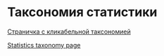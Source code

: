 # Таксономия статистики

[Страничка с кликабельной таксономией](https://bdemeshev.github.io/statistics_taxonomy/statistics_taxonomy.html)

[Statistics taxonomy page](https://bdemeshev.github.io/statistics_taxonomy/statistics_taxonomy.html)

